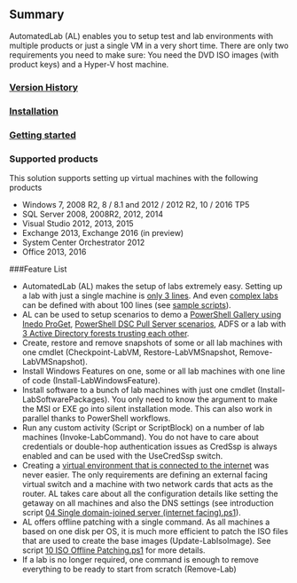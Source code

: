 ## Summary
AutomatedLab (AL) enables you to setup test and lab environments with multiple products or just a single VM in a very short time. There are only two requirements you need to make sure: You need the DVD ISO images (with product keys) and a Hyper-V host machine.

### [Version History](https://github.com/AutomatedLab/AutomatedLab/wiki/Version-History)
### [Installation](https://github.com/AutomatedLab/AutomatedLab/wiki/1.-Installation)
### [Getting started](https://github.com/AutomatedLab/AutomatedLab/wiki/2.-Getting-Started)

### Supported products
This solution supports setting up virtual machines with the following products
* Windows 7, 2008 R2, 8 / 8.1 and 2012 / 2012 R2, 10 / 2016 TP5
* SQL Server 2008, 2008R2, 2012, 2014
* Visual Studio 2012, 2013, 2015
* Exchange 2013, Exchange 2016 (in preview)
* System Center Orchestrator 2012
* Office 2013, 2016

###Feature List
* AutomatedLab (AL) makes the setup of labs extremely easy. Setting up a lab with just a single machine is [only 3 lines](https://github.com/AutomatedLab/AutomatedLab/blob/master/SampleScripts/Introduction/01%20Single%20Win10%20Client.ps1). And even [complex labs](https://github.com/AutomatedLab/AutomatedLab/blob/master/SampleScripts/HyperV/BigLab%202012R2%20EX%20SQL%20ORCH%20VS%20OFF.ps1) can be defined with about 100 lines (see [sample scripts](https://github.com/AutomatedLab/AutomatedLab/tree/master/SampleScripts)).
* AL can be used to setup scenarios to demo a [PowerShell Gallery using Inedo ProGet](https://github.com/AutomatedLab/AutomatedLab/blob/master/SampleScripts/Scenarios/ProGet%20Lab%20-%20HyperV.ps1), [PowerShell DSC Pull Server scenarios](https://github.com/AutomatedLab/AutomatedLab/blob/master/SampleScripts/Scenarios/DSC%20Pull%20Scenario%201.ps1), ADFS or a lab with [3 Active Directory forests trusting each other](https://github.com/AutomatedLab/AutomatedLab/blob/master/SampleScripts/Scenarios/Multi-AD%20Forest%20with%20Trusts.ps1).
* Create, restore and remove snapshots of some or all lab machines with one cmdlet (Checkpoint-LabVM, Restore-LabVMSnapshot, Remove-LabVMSnapshot).
* Install Windows Features on one, some or all lab machines with one line of code (Install-LabWindowsFeature).
* Install software to a bunch of lab machines with just one cmdlet (Install-LabSoftwarePackages). You only need to know the argument to make the MSI or EXE go into silent installation mode. This can also work in parallel thanks to PowerShell workflows.
* Run any custom activity (Script or ScriptBlock) on a number of lab machines (Invoke-LabCommand). You do not have to care about credentials or double-hop authentication issues as CredSsp is always enabled and can be used with the UseCredSsp switch.
* Creating a [virtual environment that is connected to the internet](https://github.com/AutomatedLab/AutomatedLab/blob/master/SampleScripts/Introduction/04%20Single%20domain-joined%20server%20(internet%20facing).ps1) was never easier. The only requirements are defining an external facing virtual switch and a machine with two network cards that acts as the router. AL takes care about all the configuration details like setting the getaway on all machines and also the DNS settings (see introduction script [04 Single domain-joined server (internet facing).ps1](https://github.com/AutomatedLab/AutomatedLab/blob/master/SampleScripts/Introduction/04%20Single%20domain-joined%20server%20(internet%20facing).ps1)).
* AL offers offline patching with a single command. As all machines a based on one disk per OS, it is much more efficient to patch the ISO files that are used to create the base images (Update-LabIsoImage). See script [10 ISO Offline Patching.ps1](https://github.com/AutomatedLab/AutomatedLab/blob/master/SampleScripts/Introduction/10%20ISO%20Offline%20Patching.ps1) for more details.
* If a lab is no longer required, one command is enough to remove everything to be ready to start from scratch (Remove-Lab)
